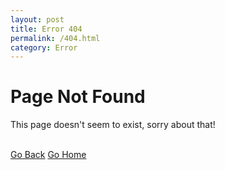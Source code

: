 ```yaml
---
layout: post
title: Error 404
permalink: /404.html
category: Error
---
```


# Page Not Found
This page doesn't seem to exist, sorry about that!

<br>

<div class="post-button-back">
<a class="button" href="javascript:history.back()">Go Back</a>
<a class="button" href="/">Go Home</a>
</div>

<br>